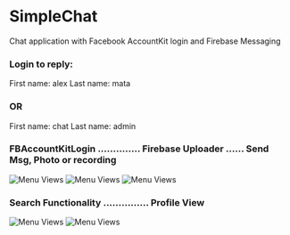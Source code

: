 # SimpleChat
Chat application with Facebook AccountKit login and Firebase Messaging
### Login to reply:
First name: alex
Last name: mata

### OR

First name: chat
Last name: admin


### FBAccountKitLogin .............. Firebase Uploader ...... Send Msg, Photo or recording

![Menu Views](https://media.giphy.com/media/eeUXL1obbVmt7XQYzx/giphy.gif)
![Menu Views](https://media.giphy.com/media/u46g6gbJMFG3NpnzOp/giphy.gif)
![Menu Views](https://media.giphy.com/media/69sOeAr4nK1j0Ln2qK/giphy.gif)
### Search Functionality ............... Profile View
![Menu Views](https://media.giphy.com/media/1n98J559vsd0IBNVaG/giphy.gif)
![Menu Views](https://media.giphy.com/media/9M5cwRz99s2MHpr4iO/giphy.gif)
